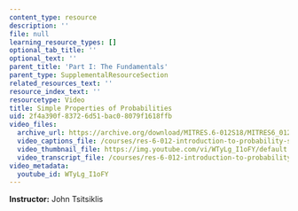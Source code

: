 ```yaml
---
content_type: resource
description: ''
file: null
learning_resource_types: []
optional_tab_title: ''
optional_text: ''
parent_title: 'Part I: The Fundamentals'
parent_type: SupplementalResourceSection
related_resources_text: ''
resource_index_text: ''
resourcetype: Video
title: Simple Properties of Probabilities
uid: 2f4a390f-8372-6d51-bac0-8079f1618ffb
video_files:
  archive_url: https://archive.org/download/MITRES.6-012S18/MITRES6_012S18_L01-05_300k.mp4
  video_captions_file: /courses/res-6-012-introduction-to-probability-spring-2018/243fe46acdef5dd7b6ba93990b8fa009_WTyLg_I1oFY.vtt
  video_thumbnail_file: https://img.youtube.com/vi/WTyLg_I1oFY/default.jpg
  video_transcript_file: /courses/res-6-012-introduction-to-probability-spring-2018/dfcf950e851650eac943774b24fa7a57_WTyLg_I1oFY.pdf
video_metadata:
  youtube_id: WTyLg_I1oFY
---
```


**Instructor:** John Tsitsiklis